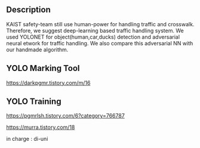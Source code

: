 Description
----------------------
KAIST safety-team still use human-power for handling traffic and crosswalk. Therefore, we suggest deep-learning based traffic handling system.
We used YOLONET for object(human,car,ducks) detection and adversarial neural etwork for traffic handling. We also compare this adversarial NN with our handmade algorithm.

YOLO Marking Tool
-
https://darkpgmr.tistory.com/m/16

YOLO Training
-
https://pgmrlsh.tistory.com/6?category=766787

https://murra.tistory.com/18

in charge : di-uni
